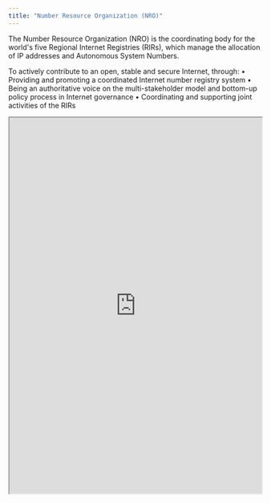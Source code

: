 ```yaml
---
title: "Number Resource Organization (NRO)"
---
```


The Number Resource Organization (NRO) is the coordinating body for the world's five Regional Internet Registries (RIRs), which manage the allocation of IP addresses and Autonomous System Numbers.

To actively contribute to an open, stable and secure Internet, through:
• Providing and promoting a coordinated Internet number registry system
• Being an authoritative voice on the multi-stakeholder model and bottom-up policy process in Internet governance
• Coordinating and supporting joint activities of the RIRs

<iframe height="750" width="100%" src="https://ewelton.github.io/ktest/wiki.html#Number%20Resource%20Organization%20(NRO)"></iframe>
